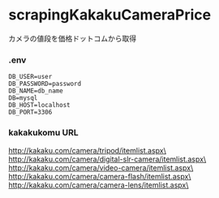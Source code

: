# scrapingKakakuCameraPrice
カメラの値段を価格ドットコムから取得


### .env
```
DB_USER=user
DB_PASSWORD=password
DB_NAME=db_name
DB=mysql
DB_HOST=localhost
DB_PORT=3306
```

### kakakukomu URL
http://kakaku.com/camera/tripod/itemlist.aspx\
http://kakaku.com/camera/digital-slr-camera/itemlist.aspx\
http://kakaku.com/camera/video-camera/itemlist.aspx\
http://kakaku.com/camera/camera-flash/itemlist.aspx\
http://kakaku.com/camera/camera-lens/itemlist.aspx\
